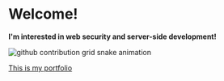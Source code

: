 # Welcome!

**I'm interested in web security and server-side development!**

![github contribution grid snake animation](https://raw.githubusercontent.com/otyamura/otyamura/output/github-contribution-grid-snake.svg)

[This is my portfolio](https://otyamura.github.io/portfolio)
